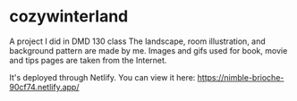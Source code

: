 # cozywinterland
A project I did in DMD 130 class
The landscape, room illustration, and background pattern are made by me. Images and gifs used for book, movie and tips pages are taken from the Internet.

It's deployed through Netlify. You can view it here: https://nimble-brioche-90cf74.netlify.app/
